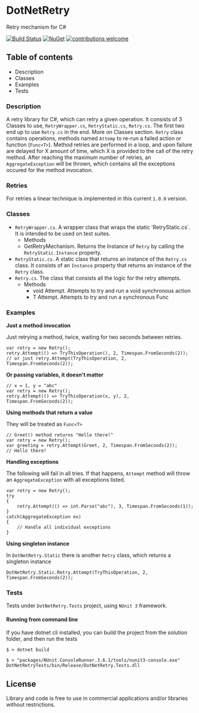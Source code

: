 ﻿# DotNetRetry
Retry mechanism for C#

[![Build Status](https://travis-ci.org/gdyrrahitis/dotnet-retry.svg?branch=master)](https://travis-ci.org/gdyrrahitis/dotnet-retry)
[![NuGet](https://img.shields.io/nuget/v/gdyrra.dotnet.retry.svg)](https://www.nuget.org/packages/gdyrra.dotnet.retry/0.1.0)
[![contributions welcome](https://img.shields.io/badge/contributions-welcome-brightgreen.svg?style=flat)](https://github.com/gdyrrahitis/dotnet-retry)

## Table of contents
* Description
* Classes
* Examples
* Tests

### Description
A retry library for C#, which can retry a given operation.
It consists of 3 Classes to use, `RetryWrapper.cs`, `RetryStatic.cs`, `Retry.cs`. The first two end up to use `Retry.cs` in the end. More on Classes section.
`Retry` class contains operations, methods named `Attemp` to re-run a failed action or function (`Func<T>`). Method retries are performed in a loop, and upon failure are delayed for X amount of time, which X is provided to the call of the retry method. After reaching the maximum number of retries, an `AggregateException` will be thrown, which contains all the exceptions occured for the method invocation.

### Retries
For retries a linear technique is implemented in this current `1.0.0` version.

### Classes
* `RetryWrapper.cs`. A wrapper class that wraps the static 'RetryStatic.cs`. It is intended to be used on test suites.
  *  Methods
    * GetRetryMechanism. Returns the Instance of `Retry` by calling the `RetryStatic.Instance` property.
* `RetryStatic.cs`. A static class that returns an instance of the `Retry.cs` class. It consists of an `Instance` property that returns an instance of the `Retry` class.
* `Retry.cs`. The class that consists all the logic for the retry attempts.
  * Methods
    * void Attempt. Attempts to try and run a void synchronous action
    * T Attempt<T>. Attempts to try and run a synchronous Func<T>

### Examples
**Just a method invocation**

Just retrying a method, twice, waiting for two seconds between retries.
```
var retry = new Retry();
retry.Attempt(() => TryThisOperation(), 2, Timespan.FromSeconds(2));
// or just retry.Attempt(TryThisOperation, 2, Timespan.FromSeconds(2));
```

**Or passing variables, it doesn't matter**
```
// x = 1, y = "abc"
var retry = new Retry();
retry.Attempt(() => TryThisOperation(x, y), 2, Timespan.FromSeconds(2));
```

**Using methods that return a value**

They will be treated as `Func<T>`
```
// Greet() method returns "Hello there!"
var retry = new Retry();
var greeting = retry.Attempt(Greet, 2, Timespan.FromSeconds(2));
// Hello there!
```

**Handling exceptions**

The following will fail in all tries. If that happens, `Attempt` method will throw an `AggregateException` with all exceptions listed.
```
var retry = new Retry();
try 
{
    retry.Attempt(() => int.Parse("abc"), 3, Timespan.FromSeconds(1));
}
catch(AggregateException ex) 
{
    // Handle all individual exceptions
}
```

**Using singleton instance**

In `DotNetRetry.Static` there is another `Retry` class, which returns a singleton instance
```
DotNetRetry.Static.Retry.Attempt(TryThisOperation, 2, Timespan.FromSeconds(2));
```

### Tests
Tests under `DotNetRetry.Tests` project, using `NUnit 3` framework.

#### Running from command line
If you have dotnet cli installed, you can build the project from the solution folder, and then run the tests
```
$ > dotnet build

$ > "packages/NUnit.ConsoleRunner.3.6.1/tools/nunit3-console.exe" DotNetRetryTests/bin/Release/DotNetRetry.Tests.dll
```
## License
Library and code is free to use in commercial applications and/or libraries without restrictions.